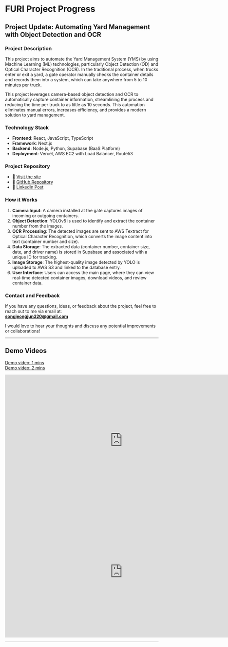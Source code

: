 # FURI Project Progress

## Project Update: Automating Yard Management with Object Detection and OCR

### **Project Description**

This project aims to automate the Yard Management System (YMS) by using Machine Learning (ML) technologies, particularly Object Detection (OD) and Optical Character Recognition (OCR). In the traditional process, when trucks enter or exit a yard, a gate operator manually checks the container details and records them into a system, which can take anywhere from 5 to 10 minutes per truck.

This project leverages camera-based object detection and OCR to automatically capture container information, streamlining the process and reducing the time per truck to as little as 10 seconds. This automation eliminates manual errors, increases efficiency, and provides a modern solution to yard management.

### **Technology Stack**

- **Frontend**: React, JavaScript, TypeScript
- **Framework**: Next.js
- **Backend**: Node.js, Python, Supabase (BaaS Platform)
- **Deployment**: Vercel, AWS EC2 with Load Balancer, Route53

### **Project Repository**

- 🚀 [Visit the site](https://asu-furi-project.vercel.app/)
- 🚀 [GitHub Repository](https://github.com/songjeongjun320/ASU_FURI_Project)
- 🚀 [LinkedIn Post](https://www.linkedin.com/posts/junsong0602_asu-ocr-project-poster-activity-7228136673174282240-VnH8?utm_source=share&utm_medium=member_desktop)

### **How it Works**

1. **Camera Input**: A camera installed at the gate captures images of incoming or outgoing containers.
2. **Object Detection**: YOLOv5 is used to identify and extract the container number from the images.
3. **OCR Processing**: The detected images are sent to AWS Textract for Optical Character Recognition, which converts the image content into text (container number and size).
4. **Data Storage**: The extracted data (container number, container size, date, and driver name) is stored in Supabase and associated with a unique ID for tracking.
5. **Image Storage**: The highest-quality image detected by YOLO is uploaded to AWS S3 and linked to the database entry.
6. **User Interface**: Users can access the main page, where they can view real-time detected container images, download videos, and review container data.

### **Contact and Feedback**

If you have any questions, ideas, or feedback about the project, feel free to reach out to me via email at:  
**songjeongjun320@gmail.com**

I would love to hear your thoughts and discuss any potential improvements or collaborations!

---

## Demo Videos

[Demo video: 1 mins](https://www.youtube.com/watch?v=AhEH7NC7Qd0)  
[Demo video: 2 mins](https://www.youtube.com/watch?v=VhfH5aEldSc)

<iframe width="770" height="432" src="https://www.youtube.com/embed/AhEH7NC7Qd0" frameborder="0" allowfullscreen></iframe>  
<iframe width="770" height="432" src="https://www.youtube.com/watch?v=VhfH5aEldSc" frameborder="0" allowfullscreen></iframe>

---
